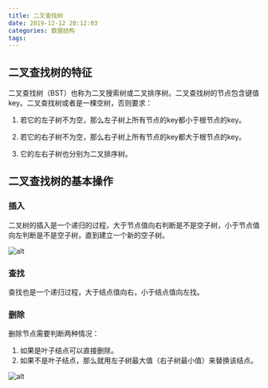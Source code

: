 ```yaml
---
title: 二叉查找树
date: 2019-12-12 20:12:03
categories: 数据结构
tags:
---
```


## 二叉查找树的特征

二叉查找树（BST）也称为二叉搜索树或二叉排序树。二叉查找树的节点包含键值key。二叉查找树或者是一棵空树，否则要求：

1. 若它的左子树不为空，那么左子树上所有节点的key都小于根节点的key。

2. 若它的右子树不为空，那么右子树上所有节点的key都大于根节点的key。

3. 它的左右子树也分别为二叉排序树。

## 二叉查找树的基本操作

### 插入

二叉树的插入是一个递归的过程，大于节点值向右判断是不是空子树，小于节点值向左判断是不是空子树，直到建立一个新的空子树。

![alt](http://m.qpic.cn/psb?/V11NehB63qJi50/3iFhoDhxSxw3YeU5bUCer98eS7PgphZ*zqK7IYulmSc!/b/dL4AAAAAAAAA&bo=3QJuAQAAAAARB4A!&rf=viewer_4)

### 查找

查找也是一个递归过程，大于结点值向右，小于结点值向左找。

### 删除

删除节点需要判断两种情况：

1. 如果是叶子结点可以直接删除。
2. 如果不是叶子结点，那么就用左子树最大值（右子树最小值）来替换该结点。

![alt](http://m.qpic.cn/psb?/V11NehB63qJi50/HPdH.A6212Yms3DuAlq4MH1*bfAWRylFCtNEztRz**Y!/b/dFYBAAAAAAAA&bo=cgMGAgAAAAARB0U!&rf=viewer_4)
